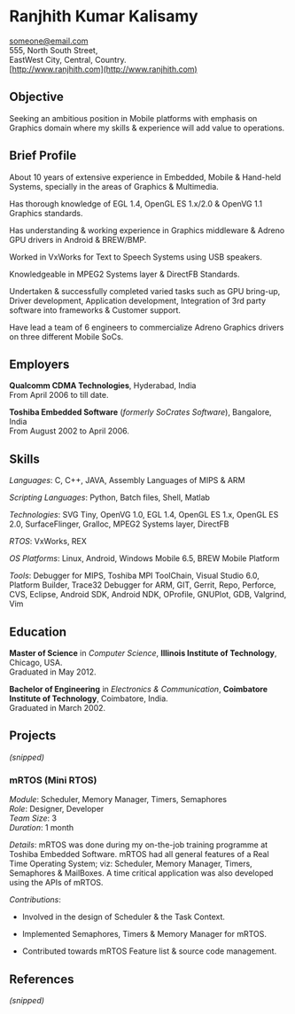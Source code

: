 # Ranjhith Kumar Kalisamy

someone@email.com   
555, North South Street,    
EastWest City, Central, Country.   
[http://www.ranjhith.com](http://www.ranjhith.com)

## Objective

Seeking an ambitious position in Mobile platforms with emphasis on Graphics domain where my skills & experience will add value to operations.

## Brief Profile

About 10 years of extensive experience in Embedded, Mobile & Hand-held Systems, specially in the areas of Graphics & Multimedia.  

Has thorough knowledge of EGL 1.4, OpenGL ES 1.x/2.0 & OpenVG 1.1 Graphics standards. 

Has understanding & working experience in Graphics middleware & Adreno GPU drivers in Android & BREW/BMP.

Worked in VxWorks for Text to Speech Systems using USB speakers.  

Knowledgeable in MPEG2 Systems layer & DirectFB Standards.

Undertaken & successfully completed varied tasks such as GPU bring-up, Driver development, Application development, Integration of 3rd party software into frameworks & Customer support.

Have lead a team of 6 engineers to commercialize Adreno Graphics drivers on three different Mobile SoCs.

## Employers

**Qualcomm CDMA Technologies**, Hyderabad, India  
From April 2006 to till date.

**Toshiba Embedded Software** (_formerly SoCrates Software_), Bangalore, India  
From August 2002 to April 2006.

## Skills

_Languages_: C, C++, JAVA, Assembly Languages of MIPS & ARM  

_Scripting Languages_: Python, Batch files, Shell, Matlab  

_Technologies_: SVG Tiny, OpenVG 1.0, EGL 1.4, OpenGL ES 1.x, OpenGL ES 2.0, SurfaceFlinger, Gralloc, MPEG2 Systems layer, DirectFB

_RTOS_: VxWorks, REX  

_OS Platforms_: Linux, Android, Windows Mobile 6.5, BREW Mobile Platform  

_Tools_: Debugger for MIPS, Toshiba MPI ToolChain, Visual Studio 6.0, Platform Builder, Trace32 Debugger for ARM, GIT, Gerrit, Repo, Perforce, CVS, Eclipse, Android SDK, Android NDK, OProfile, GNUPlot, GDB, Valgrind, Vim  

## Education

**Master of Science** in _Computer Science_, **Illinois Institute of Technology**, Chicago, USA.  
Graduated in May 2012.

**Bachelor of Engineering** in _Electronics & Communication_, **Coimbatore Institute of Technology**, Coimbatore, India.  
Graduated in March 2002.

## Projects

_(snipped)_

### mRTOS (Mini RTOS)
_Module_: Scheduler, Memory Manager, Timers, Semaphores  
_Role_: Designer, Developer  
_Team Size_: 3  
_Duration_: 1 month  

_Details_: 
mRTOS was done during my on-the-job training programme at Toshiba Embedded Software. mRTOS had all general features of a Real Time Operating System; viz: Scheduler, Memory Manager, Timers, Semaphores & MailBoxes. A time critical application was also developed using the APIs of mRTOS. 

_Contributions_: 

*	Involved in the design of Scheduler & the Task Context.

*	Implemented Semaphores, Timers & Memory Manager for mRTOS.

*	Contributed towards mRTOS Feature list & source code management.

## References

_(snipped)_


